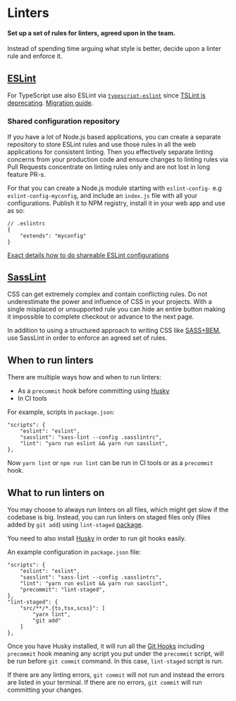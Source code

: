 # Linters

#### Set up a set of rules for linters, agreed upon in the team.

Instead of spending time arguing what style is better, decide upon a linter rule and enforce it.

## [ESLint](https://eslint.org/)

For TypeScript use also ESLint via [`typescript-eslint`](https://github.com/typescript-eslint/typescript-eslint) since [TSLint is deprecating](https://medium.com/palantir/tslint-in-2019-1a144c2317a9). [Migration guide](https://github.com/palantir/tslint/issues/4534).

### Shared configuration repository

If you have a lot of Node.js based applications, you can create a separate repository to store ESLint rules and use those rules in all the web applications for consistent linting. Then you effectively separate linting concerns from your production code and ensure changes to linting rules via Pull Requests concentrate on linting rules only and are not lost in long feature PR-s.

For that you can create a Node.js module starting with `eslint-config-` e.g `eslint-config-myconfig`, and include an `index.js` file with all your configurations. Publish it to NPM registry, install it in your web app and use as so:

```
// .eslintrc
{
    "extends": "myconfig"
}
```

[Exact details how to do shareable ESLint configurations](https://eslint.org/docs/developer-guide/shareable-configs)

## [SassLint](https://github.com/sasstools/sass-lint)

CSS can get extremely complex and contain conflicting rules. Do not underestimate the power and influence of CSS in your projects. With a single misplaced or unsupported rule you can hide an entire button making it impossible to complete checkout or advance to the next page.

In addition to using a structured approach to writing CSS like [SASS+BEM](/sass-bem), use SassLint in order to enforce an agreed set of rules.

## When to run linters

There are multiple ways how and when to run linters:

- As a `precommit` hook before committing using [Husky](https://github.com/typicode/husky#readme)
- In CI tools

For example, scripts in `package.json`:

```
"scripts": {
    "eslint": "eslint",
    "sasslint": "sass-lint --config .sasslintrc",
    "lint": "yarn run eslint && yarn run sasslint",
},
```

Now `yarn lint` or `npm run lint` can be run in CI tools or as a `precommit` hook.

## What to run linters on

You may choose to always run linters on all files, which might get slow if the codebase is big. Instead, you can run linters on staged files only (files added by `git add`) using `lint-staged` [package](https://github.com/okonet/lint-staged).

You need to also install [Husky](https://github.com/typicode/husky#readme) in order to run git hooks easily.

An example configuration in `package.json` file:

```
"scripts": {
	"eslint": "eslint",
	"sasslint": "sass-lint --config .sasslintrc",
	"lint": "yarn run eslint && yarn run sasslint",
	"precommit": "lint-staged",
},
"lint-staged": {
	"src/**/*.{ts,tsx,scss}": [
		"yarn lint",
		"git add"
	]
},
```

Once you have Husky installed, it will run all the [Git Hooks](https://githooks.com/) including `precommit` hook meaning any script you put under the `precommit` script, will be run before `git commit` command. In this case, `lint-staged` script is run.

If there are any linting errors, `git commit` will not run and instead the errors are listed in your terminal. If there are no errors, `git commit` will run committing your changes.
